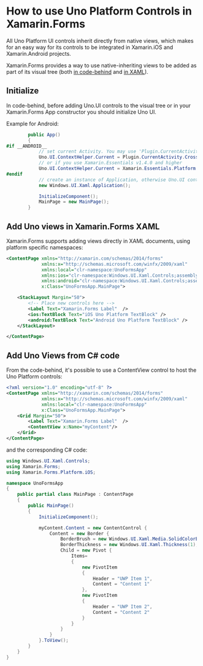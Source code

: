 # How to use Uno Platform Controls in Xamarin.Forms

All Uno Platform UI controls inherit directly from native views, which makes for an easy way for its controls to be integrated in Xamarin.iOS and Xamarin.Android projects.

Xamarin.Forms provides a way to use native-inheriting views to be added as part of its visual tree (both [in code-behind](https://docs.microsoft.com/en-us/xamarin/xamarin-forms/platform/native-views/code) and [in XAML](https://docs.microsoft.com/en-us/xamarin/xamarin-forms/platform/native-views/xaml)).

## Initialize

In code-behind, before adding Uno.UI controls to the visual tree or in your Xamarin.Forms App constructor you should initialize Uno UI. 

Example for Android:

```csharp
        public App()
        {
#if __ANDROID__
            // set current Activity. You may use 'Plugin.CurrentActivity' NuGet package
            Uno.UI.ContextHelper.Current = Plugin.CurrentActivity.CrossCurrentActivity.Current.Activity;
            // or if you use Xamarin.Essentials v1.4.0 and higher
            Uno.UI.ContextHelper.Current = Xamarin.Essentials.Platform.CurrentActivity;
#endif
            // create an instance of Application, otherwise Uno.UI controls won't work in Xamarin.Forms
            new Windows.UI.Xaml.Application();

            InitializeComponent();
            MainPage = new MainPage();
        }

```

## Add Uno views in Xamarin.Forms XAML

Xamarin.Forms supports adding views directly in XAML documents, using platform specific namespaces: 

```xml
<ContentPage xmlns="http://xamarin.com/schemas/2014/forms"
             xmlns:x="http://schemas.microsoft.com/winfx/2009/xaml"
             xmlns:local="clr-namespace:UnoFormsApp"
             xmlns:ios="clr-namespace:Windows.UI.Xaml.Controls;assembly=Uno.UI;targetPlatform=iOS"
             xmlns:android="clr-namespace:Windows.UI.Xaml.Controls;assembly=Uno.UI;targetPlatform=Android"
             x:Class="UnoFormsApp.MainPage">

    <StackLayout Margin="50">
        <!-- Place new controls here -->
        <Label Text="Xamarin.Forms Label"  />
        <ios:TextBlock Text="iOS Uno Platform TextBlock" />
        <android:TextBlock Text="Android Uno Platform TextBlock" />
    </StackLayout>

</ContentPage>
```

## Add Uno Views from C# code

From the code-behind, it's possible to use a ContentView control to host the Uno Platform controls:

```xml
<?xml version="1.0" encoding="utf-8" ?>
<ContentPage xmlns="http://xamarin.com/schemas/2014/forms"
             xmlns:x="http://schemas.microsoft.com/winfx/2009/xaml"
             xmlns:local="clr-namespace:UnoFormsApp"
             x:Class="UnoFormsApp.MainPage">
    <Grid Margin="50">
        <Label Text="Xamarin.Forms Label"  />
        <ContentView x:Name="myContent"/>
    </Grid>
</ContentPage>
```

and the corresponding C# code:

```csharp
using Windows.UI.Xaml.Controls;
using Xamarin.Forms;
using Xamarin.Forms.Platform.iOS;

namespace UnoFormsApp
{
    public partial class MainPage : ContentPage
    {
        public MainPage()
        {
            InitializeComponent();

            myContent.Content = new ContentControl {
                Content = new Border {
                    BorderBrush = new Windows.UI.Xaml.Media.SolidColorBrush(Windows.UI.Colors.Gray),
                    BorderThickness = new Windows.UI.Xaml.Thickness(1),
                    Child = new Pivot {
                        Items=
                        {
                            new PivotItem
                            {
                                Header = "UWP Item 1",
                                Content = "Content 1"
                            },
                            new PivotItem
                            {
                                Header = "UWP Item 2",
                                Content = "Content 2"
                            }
                        }
                    }
                }
            }.ToView();
        }
    }
}
```

